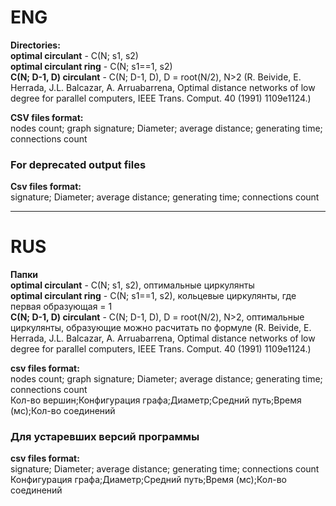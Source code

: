 # ENG
**Directories:**   
**optimal circulant** - C(N; s1, s2)       
**optimal circulant ring** - C(N; s1==1, s2)  
**C(N; D-1, D) circulant** - C(N; D-1, D), D = root(N/2), N>2 (R. Beivide, E. Herrada, J.L. Balcazar, A. Arruabarrena, Optimal distance networks of low degree for parallel computers, IEEE Trans. Comput. 40 (1991) 1109e1124.)

**CSV files format:**   
nodes count; graph signature; Diameter; average distance; generating time; connections count    
### For deprecated output files   
**Csv files format:**   
signature; Diameter; average distance; generating time; connections count  
***
# RUS
**Папки**    
**optimal circulant** - C(N; s1, s2), оптимальные циркулянты       
**optimal circulant ring** - C(N; s1==1, s2), кольцевые циркулянты, где первая образующая = 1  
**C(N; D-1, D) circulant** - C(N; D-1, D), D = root(N/2), N>2, оптимальные циркулянты, образующие можно расчитать по формуле (R. Beivide, E. Herrada, J.L. Balcazar, A. Arruabarrena, Optimal distance networks of low degree for parallel computers, IEEE Trans. Comput. 40 (1991) 1109e1124.)

**csv files format:**   
nodes count; graph signature; Diameter; average distance; generating time; connections count    
Кол-во вершин;Конфигурация графа;Диаметр;Средний путь;Время (мс);Кол-во соединений    
### Для устаревших версий программы    
**csv files format:**   
  signature; Diameter; average distance; generating time; connections count   
  Конфигурация графа;Диаметр;Средний путь;Время (мс);Кол-во соединений 
